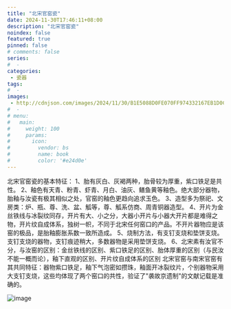 ```yaml
---
title: "北宋官窑瓷"
date: 2024-11-30T17:46:11+08:00
description: "北宋官窑瓷"
noindex: false
featured: true
pinned: false
# comments: false
series:
#  - 
categories:
 - 瓷器
tags:
#  - 
images: 
 - http://cdnjson.com/images/2024/11/30/B1E5088D0FE070FF974332167EB1D0C8.jpg
#  - 
# menu:
#   main:
#     weight: 100
#     params:
#       icon:
#         vendor: bs
#         name: book
#         color: '#e24d0e'
---
```


北宋官窑瓷的基本特征：
1、胎有灰白、灰褐两种，胎骨较为厚重，紫口铁足是共性。
2、釉色有天青、粉青、虾青、月白、油灰、鳝鱼黄等釉色。绝大部分器物，胎釉与汝瓷有极其相似之处，官窑的釉色更趋向追求玉色。
3、造型多为祭祀、文房类：炉、瓶、尊、洗、盆、觚等，尊、觚系仿商、周青铜器造型。
4、开片为金丝铁线与冰裂纹同存，开片有大、小之分，大器小开片与小器大开片都是难得之物，开片纹自成体系，独树一帜，不同于北宋任何窑口的产品。不开片器物应是该窑的极品，是胎釉膨胀系数一致所造成。
5、烧制方法，有支钉支烧和垫饼支烧。支钉支烧的器物，支钉痕迹稍大，多数器物是采用垫饼支烧。
6、北宋素有汝官不分，与汝窑的区别：金丝铁线的区别、紫口铁足的区别、胎体厚重的区别（与民汝不能一概而论），釉下直观的区别、开片纹自成体系的区别
北宋官窑与南宋官窑有其共同特征：器物紫口铁足，釉下气泡密如攒珠，釉面开冰裂纹片，个别器物采用大支钉支烧，这些均体现了两个窑口的共性，验证了"袭故京遗制"的文献记载是准确的。

![image](http://cdnjson.com/images/2024/11/30/B1E5088D0FE070FF974332167EB1D0C8.jpg)

